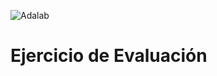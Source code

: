 ![Adalab](https://beta.adalab.es/resources/images/adalab-logo-155x61-bg-white.png)

# Ejercicio de Evaluación

